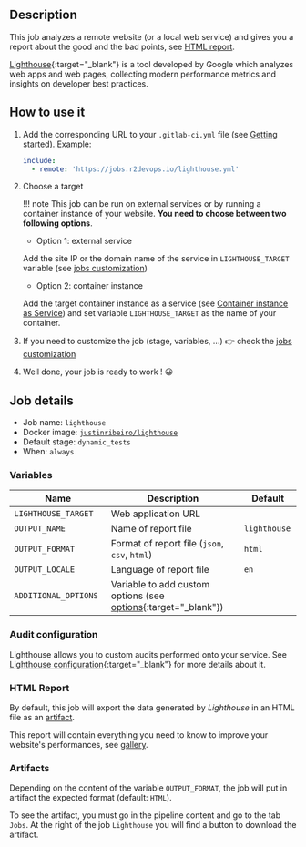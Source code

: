 ## Description

This job analyzes a remote website (or a local web service) and gives you a report about the good and the bad points, see [HTML report](#html-report).

[Lighthouse](https://developers.google.com/web/tools/lighthouse){:target="_blank"} is a tool developed by Google which analyzes web apps and web pages, collecting modern performance metrics and insights on developer best practices.

## How to use it

1. Add the corresponding URL to your `.gitlab-ci.yml` file (see [Getting
   started](/use-the-hub)). Example:

    ```yaml
    include:
      - remote: 'https://jobs.r2devops.io/lighthouse.yml'
    ```
2. Choose a target

    !!! note
        This job can be run on external services or by running a container
        instance of your website. **You need to choose between two following
        options**.

    * Option 1: external service

    Add the site IP or the domain name of the service in `LIGHTHOUSE_TARGET` variable
    (see [jobs customization](http://localhost:8000/use-the-hub/#jobs-customization))

    *  Option 2: container instance

    Add the target container instance as a service (see
    [Container instance as Service](/use-the-hub/#container-instance-as-service)) and
    set variable `LIGHTHOUSE_TARGET` as the name of your container.

3. If you need to customize the job (stage, variables, ...) 👉 check the [jobs
   customization](/use-the-hub/#jobs-customization)
4. Well done, your job is ready to work ! 😀

## Job details

* Job name: `lighthouse`
* Docker image:
[`justinribeiro/lighthouse`](https://hub.docker.com/r/justinribeiro/lighthouse)
* Default stage: `dynamic_tests`
* When: `always`

### Variables

| Name | Description | Default |
| ---- | ----------- | ------- |
| `LIGHTHOUSE_TARGET` <img width=100/> | Web application URL <img width=175/>| ` ` <img width=100/>|
| `OUTPUT_NAME` | Name of report file | `lighthouse` |
| `OUTPUT_FORMAT` | Format of report file (`json`, `csv`, `html`) | `html` |
| `OUTPUT_LOCALE` | Language of report file | `en` |
| `ADDITIONAL_OPTIONS` | Variable to add custom options (see [options](https://github.com/GoogleChrome/lighthouse#cli-options){:target="_blank"}) | ` ` |

### Audit configuration

Lighthouse allows you to custom audits performed onto your service. See [Lighthouse configuration](https://github.com/GoogleChrome/lighthouse/blob/master/docs/configuration.md){:target="_blank"} for more details about it.

### HTML Report

By default, this job will export the data generated by *Lighthouse* in an HTML file as an [artifact](#artifacts).

This report will contain everything you need to know to improve your website's performances, see [gallery](#gallery).

### Artifacts

Depending on the content of the variable `OUTPUT_FORMAT`, the job will put in artifact the expected format (default: `HTML`).

To see the artifact, you must go in the pipeline content and go to the tab `Jobs`. At the right of the job `Lighthouse` you will find a button to download the artifact.
